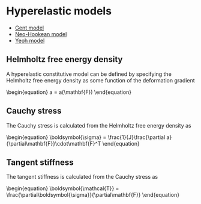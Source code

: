 # Hyperelastic models

- [Gent model](hyperelastic/gent.md)
- [Neo-Hookean model](hyperelastic/neo-hookean.md)
- [Yeoh model](hyperelastic/yeoh.md)

## Helmholtz free energy density

A hyperelastic constitutive model can be defined by specifying the Helmholtz free energy density as some function of the deformation gradient

\\begin{equation}
    a = a(\\mathbf{F})
\\end{equation}

## Cauchy stress

The Cauchy stress is calculated from the Helmholtz free energy density as

\\begin{equation}
    \\boldsymbol{\\sigma} = \\frac{1}{J}\\frac{\\partial a}{\\partial\\mathbf{F}}\\cdot\\mathbf{F}^T
\\end{equation}

## Tangent stiffness

The tangent stiffness is calculated from the Cauchy stress as

\\begin{equation}
    \\boldsymbol{\\mathcal{T}} = \\frac{\\partial\\boldsymbol{\\sigma}}{\\partial\\mathbf{F}}
\\end{equation}

